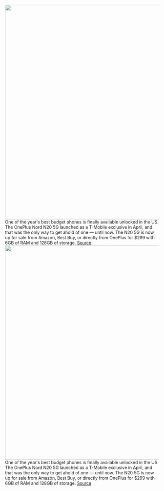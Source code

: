 <img src='https://cdn.vox-cdn.com/thumbor/XB9MyHG514f-BUMYnVPAglfJJy0=/0x0:2040x1360/1200x800/filters:focal(857x517:1183x843)/cdn.vox-cdn.com/uploads/chorus_image/image/71021258/ajohnson_220425_5165_0002.0.jpg' width='700px' /><br/>
One of the year's best budget phones is finally available unlocked in the US. The OnePlus Nord N20 5G launched as a T-Mobile exclusive in April, and that was the only way to get ahold of one — until now. The N20 5G is now up for sale from Amazon, Best Buy, or directly from OnePlus for $299 with 6GB of RAM and 128GB of storage.
<a href='https://www.theverge.com/2022/6/27/23185189/oneplus-nord-n20-5g-unlocked-t-mobile-att-specs-availability'> Source <a/><img src='https://cdn.vox-cdn.com/thumbor/XB9MyHG514f-BUMYnVPAglfJJy0=/0x0:2040x1360/1200x800/filters:focal(857x517:1183x843)/cdn.vox-cdn.com/uploads/chorus_image/image/71021258/ajohnson_220425_5165_0002.0.jpg' width='700px' /><br/>
One of the year's best budget phones is finally available unlocked in the US. The OnePlus Nord N20 5G launched as a T-Mobile exclusive in April, and that was the only way to get ahold of one — until now. The N20 5G is now up for sale from Amazon, Best Buy, or directly from OnePlus for $299 with 6GB of RAM and 128GB of storage.
<a href='https://www.theverge.com/2022/6/27/23185189/oneplus-nord-n20-5g-unlocked-t-mobile-att-specs-availability'> Source <a/>